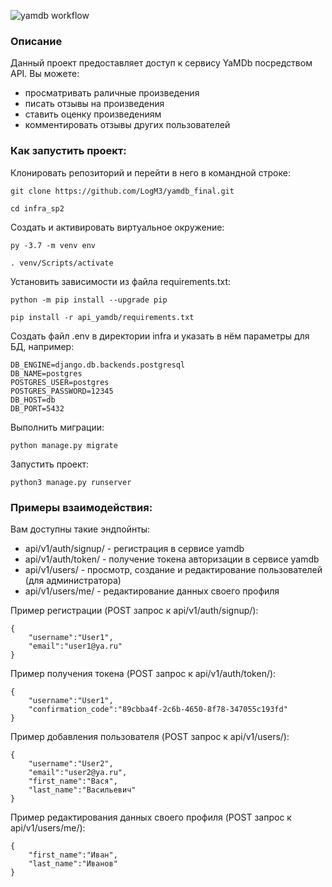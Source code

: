 ![yamdb workflow](https://github.com/logm3/yamdb_final/actions/workflows/yamdb_workflow.yml/badge.svg)
### Описание  

Данный проект предоставляет доступ к сервису YaMDb посредством API.
Вы можете:

- просматривать раличные произведения
- писать отзывы на произведения
- ставить оценку произведениям
- комментировать отзывы других пользователей

### Как запустить проект:

Клонировать репозиторий и перейти в него в командной строке:

```
git clone https://github.com/LogM3/yamdb_final.git
```

```
cd infra_sp2
```

Cоздать и активировать виртуальное окружение:

```
py -3.7 -m venv env
```

```
. venv/Scripts/activate
```

Установить зависимости из файла requirements.txt:

```
python -m pip install --upgrade pip
```

```
pip install -r api_yamdb/requirements.txt
```

Создать файл .env в директории infra и указать в нём параметры для БД, например:

```
DB_ENGINE=django.db.backends.postgresql
DB_NAME=postgres
POSTGRES_USER=postgres
POSTGRES_PASSWORD=12345
DB_HOST=db
DB_PORT=5432
```

Выполнить миграции:

```
python manage.py migrate
```

Запустить проект:

```
python3 manage.py runserver
```

### Примеры взаимодействия:

Вам доступны такие эндпойнты:

- api/v1/auth/signup/ - регистрация в сервисе yamdb
- api/v1/auth/token/ - получение токена авторизации в сервисе yamdb
- api/v1/users/ - просмотр, создание и редактирование пользователей (для администратора)
- api/v1/users/me/ - редактирование данных своего профиля

Пример регистрации (POST запрос к api/v1/auth/signup/):

```
{
    "username":"User1",
    "email":"user1@ya.ru"
}
```

Пример получения токена (POST запрос к api/v1/auth/token/):

```
{
    "username":"User1",
    "confirmation_code":"89cbba4f-2c6b-4650-8f78-347055c193fd"
}
```

Пример добавления пользователя (POST запрос к api/v1/users/):

```
{
    "username":"User2",
    "email":"user2@ya.ru",
    "first_name":"Вася",
    "last_name":"Васильевич"
}
```

Пример редактирования данных своего профиля (POST запрос к api/v1/users/me/):

```
{
    "first_name":"Иван",
    "last_name":"Иванов"
}
```
